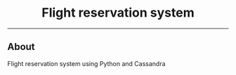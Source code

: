 <center> <h1> Flight reservation system </h1> </center>

---

<h2> About </h2>

Flight reservation system using Python and Cassandra
